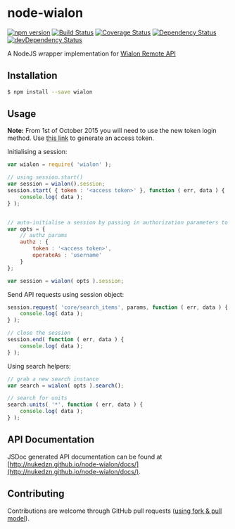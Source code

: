 node-wialon
===========

[![npm version](https://img.shields.io/npm/v/wialon.svg)](https://www.npmjs.com/package/wialon)
[![Build Status](https://travis-ci.org/nukedzn/node-wialon.svg?branch=master)](https://travis-ci.org/nukedzn/node-wialon)
[![Coverage Status](https://coveralls.io/repos/nukedzn/node-wialon/badge.svg)](https://coveralls.io/r/nukedzn/node-wialon)
[![Dependency Status](https://david-dm.org/nukedzn/node-wialon.svg)](https://david-dm.org/nukedzn/node-wialon)
[![devDependency Status](https://david-dm.org/nukedzn/node-wialon/dev-status.svg)](https://david-dm.org/nukedzn/node-wialon#info=devDependencies)

A NodeJS wrapper implementation for [Wialon Remote API](http://sdk.wialon.com/wiki/en/kit/remoteapi/remoteapi)


## Installation

``` sh
$ npm install --save wialon
```


## Usage

**Note:** From 1st of October 2015 you will need to use the new token login method. Use [this link](https://hosting.wialon.com/login.html?client_id=node-wialon&access_type=0xfff&activation_time=0&duration=0&lang=en&flags=0x1)
to generate an access token.

Initialising a session:
``` js
var wialon = require( 'wialon' );

// using session.start()
var session = wialon().session;
session.start( { token : '<access token>' }, function ( err, data ) {
	console.log( data );
} );


// auto-initialise a session by passing in authorization parameters to the factory method
var opts = {
	// authz params
	authz : {
		token : '<access token>',
		operateAs : 'username'
	}
};

var session = wialon( opts ).session;
```

Send API requests using session object:
``` js
session.request( 'core/search_items', params, function ( err, data ) {
	console.log( data );
} );

// close the session
session.end( function ( err, data ) {
	console.log( data );
} );
```

Using search helpers:
``` js
// grab a new search instance
var search = wialon( opts ).search();

// search for units
search.units( '*', function ( err, data ) {
	console.log( data );
} );
```

## API Documentation

JSDoc generated API documentation can be found at [http://nukedzn.github.io/node-wialon/docs/](http://nukedzn.github.io/node-wialon/docs/).


## Contributing

Contributions are welcome through GitHub pull requests ([using fork & pull model](https://help.github.com/articles/using-pull-requests/#fork--pull)).

